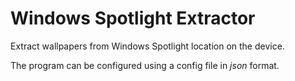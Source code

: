 # Windows Spotlight Extractor
Extract wallpapers from Windows Spotlight location on the device. 

The program can be configured using a config file in _json_ format.
